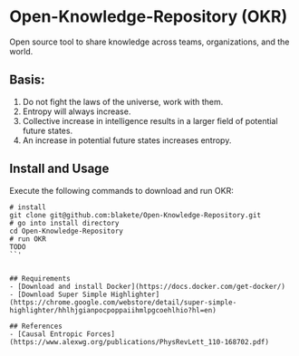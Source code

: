 # Open-Knowledge-Repository (OKR)
Open source tool to share knowledge across teams, organizations, and the world.

## Basis:
1. Do not fight the laws of the universe, work with them.
2. Entropy will always increase.
3. Collective increase in intelligence results in a larger field of potential future states.
4. An increase in potential future states increases entropy.

## Install and Usage
Execute the following commands to download and run OKR:
```
# install
git clone git@github.com:blakete/Open-Knowledge-Repository.git
# go into install directory
cd Open-Knowledge-Repository
# run OKR
TODO
``'


## Requirements
- [Download and install Docker](https://docs.docker.com/get-docker/)
- [Download Super Simple Highlighter](https://chrome.google.com/webstore/detail/super-simple-highlighter/hhlhjgianpocpoppaiihmlpgcoehlhio?hl=en)

## References
- [Causal Entropic Forces](https://www.alexwg.org/publications/PhysRevLett_110-168702.pdf)

